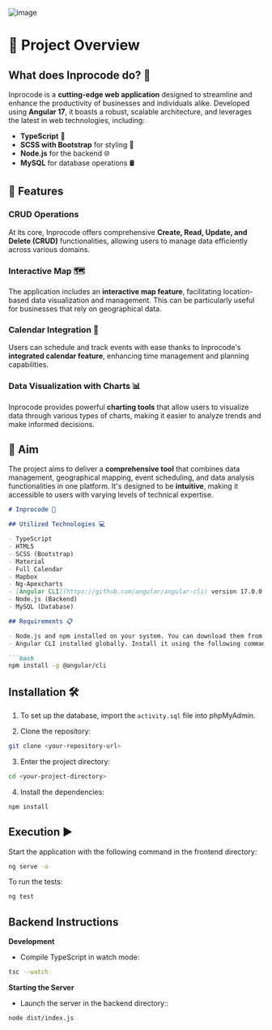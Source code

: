 ![image](https://github.com/raferto1973/SPRINT-8-IT_ACADEMY-/assets/148342825/71f48391-99d8-40d1-9a08-5a2888b8d693)


# 🌟 Project Overview

## What does Inprocode do? 🚀

Inprocode is a **cutting-edge web application** designed to streamline and enhance the productivity of businesses and individuals alike. Developed using **Angular 17**, it boasts a robust, scalable architecture, and leverages the latest in web technologies, including:

- **TypeScript** 📘
- **SCSS with Bootstrap** for styling 💅
- **Node.js** for the backend 🌐
- **MySQL** for database operations 🛢️

## 🌈 Features

### CRUD Operations

At its core, Inprocode offers comprehensive **Create, Read, Update, and Delete (CRUD)** functionalities, allowing users to manage data efficiently across various domains.

### Interactive Map 🗺️

The application includes an **interactive map feature**, facilitating location-based data visualization and management. This can be particularly useful for businesses that rely on geographical data.

### Calendar Integration 📅

Users can schedule and track events with ease thanks to Inprocode's **integrated calendar feature**, enhancing time management and planning capabilities.

### Data Visualization with Charts 📊

Inprocode provides powerful **charting tools** that allow users to visualize data through various types of charts, making it easier to analyze trends and make informed decisions.

## 🎯 Aim

The project aims to deliver a **comprehensive tool** that combines data management, geographical mapping, event scheduling, and data analysis functionalities in one platform. It's designed to be **intuitive**, making it accessible to users with varying levels of technical expertise.




```markdown
# Inprocode 🚀

## Utilized Technologies 💻

- TypeScript
- HTML5
- SCSS (Bootstrap)
- Material
- Full Calendar
- Mapbox
- Ng-Apexcharts
- [Angular CLI](https://github.com/angular/angular-cli) version 17.0.0
- Node.js (Backend)
- MySQL (Database)

## Requirements 📋

- Node.js and npm installed on your system. You can download them from [nodejs.org](https://nodejs.org/).
- Angular CLI installed globally. Install it using the following command:

```bash
npm install -g @angular/cli
```

## Installation 🛠️

1. To set up the database, import the `activity.sql` file into phpMyAdmin.

2. Clone the repository:
```bash
git clone <your-repository-url>
```

3. Enter the project directory:
```bash
cd <your-project-directory>
```

4. Install the dependencies:
```bash
npm install
```

## Execution ▶️

Start the application with the following command in the frontend directory:
```bash
ng serve -o
```

To run the tests:
```bash
ng test
```



## Backend Instructions

**Development**

- Compile TypeScript in watch mode:
```bash
tsc --watch
```

**Starting the Server**

- Launch the server in the backend directory::
```bash
node dist/index.js
```

